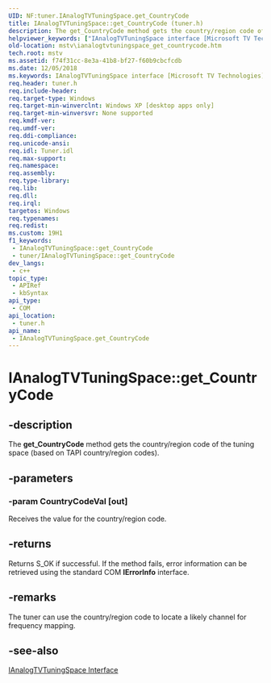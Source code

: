 ```yaml
---
UID: NF:tuner.IAnalogTVTuningSpace.get_CountryCode
title: IAnalogTVTuningSpace::get_CountryCode (tuner.h)
description: The get_CountryCode method gets the country/region code of the tuning space (based on TAPI country/region codes).
helpviewer_keywords: ["IAnalogTVTuningSpace interface [Microsoft TV Technologies]","get_CountryCode method","IAnalogTVTuningSpace.get_CountryCode","IAnalogTVTuningSpace::get_CountryCode","IAnalogTVTuningSpaceget_CountryCode","get_CountryCode","get_CountryCode method [Microsoft TV Technologies]","get_CountryCode method [Microsoft TV Technologies]","IAnalogTVTuningSpace interface","mstv.ianalogtvtuningspace_get_countrycode","tuner/IAnalogTVTuningSpace::get_CountryCode"]
old-location: mstv\ianalogtvtuningspace_get_countrycode.htm
tech.root: mstv
ms.assetid: f74f31cc-8e3a-41b8-bf27-f60b9cbcfcdb
ms.date: 12/05/2018
ms.keywords: IAnalogTVTuningSpace interface [Microsoft TV Technologies],get_CountryCode method, IAnalogTVTuningSpace.get_CountryCode, IAnalogTVTuningSpace::get_CountryCode, IAnalogTVTuningSpaceget_CountryCode, get_CountryCode, get_CountryCode method [Microsoft TV Technologies], get_CountryCode method [Microsoft TV Technologies],IAnalogTVTuningSpace interface, mstv.ianalogtvtuningspace_get_countrycode, tuner/IAnalogTVTuningSpace::get_CountryCode
req.header: tuner.h
req.include-header: 
req.target-type: Windows
req.target-min-winverclnt: Windows XP [desktop apps only]
req.target-min-winversvr: None supported
req.kmdf-ver: 
req.umdf-ver: 
req.ddi-compliance: 
req.unicode-ansi: 
req.idl: Tuner.idl
req.max-support: 
req.namespace: 
req.assembly: 
req.type-library: 
req.lib: 
req.dll: 
req.irql: 
targetos: Windows
req.typenames: 
req.redist: 
ms.custom: 19H1
f1_keywords:
 - IAnalogTVTuningSpace::get_CountryCode
 - tuner/IAnalogTVTuningSpace::get_CountryCode
dev_langs:
 - c++
topic_type:
 - APIRef
 - kbSyntax
api_type:
 - COM
api_location:
 - tuner.h
api_name:
 - IAnalogTVTuningSpace.get_CountryCode
---
```


# IAnalogTVTuningSpace::get_CountryCode


## -description

The <b>get_CountryCode</b> method gets the country/region code of the tuning space (based on TAPI country/region codes).

## -parameters

### -param CountryCodeVal [out]

Receives the value for the country/region code.

## -returns

Returns S_OK if successful. If the method fails, error information can be retrieved using the standard COM <b>IErrorInfo</b> interface.

## -remarks

The tuner can use the country/region code to locate a likely channel for frequency mapping.

## -see-also

<a href="https://docs.microsoft.com/previous-versions/windows/desktop/api/tuner/nn-tuner-ianalogtvtuningspace">IAnalogTVTuningSpace Interface</a>


